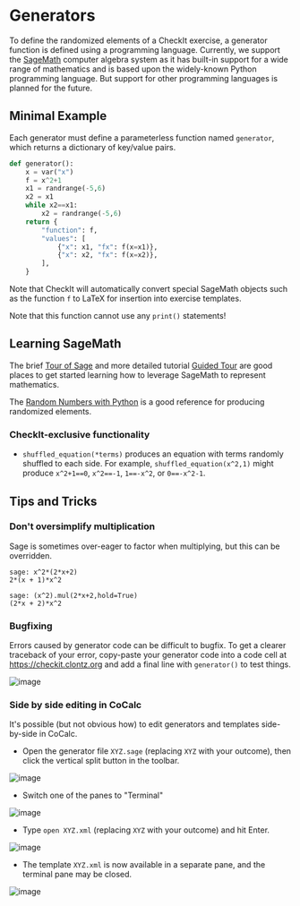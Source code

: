 # Generators

To define the randomized elements of a CheckIt exercise, a generator
function is defined using a programming language. Currently, we support
the [SageMath](https://www.sagemath.org/) computer algebra system
as it has built-in support for a wide range of mathematics and is
based upon the widely-known Python programming language. But support
for other programming languages is planned for the future.

## Minimal Example

Each generator must define a parameterless function named `generator`, which
returns a dictionary of key/value pairs.

```python
def generator():
    x = var("x")
    f = x^2+1
    x1 = randrange(-5,6)
    x2 = x1
    while x2==x1:
        x2 = randrange(-5,6)
    return {
        "function": f,
        "values": [
            {"x": x1, "fx": f(x=x1)},
            {"x": x2, "fx": f(x=x2)},
        ],
    }
```

Note that CheckIt will automatically convert special SageMath objects such as the
function `f` to LaTeX for insertion into exercise templates.

Note that this function cannot use any `print()` statements!

## Learning SageMath

The brief [Tour of Sage](https://doc.sagemath.org/html/en/a_tour_of_sage/index.html)
and more detailed tutorial [Guided Tour](https://doc.sagemath.org/html/en/tutorial/tour.html)
are good places to get started learning how to leverage SageMath to represent mathematics.

The [Random Numbers with Python](https://doc.sagemath.org/html/en/reference/misc/sage/misc/prandom.html)
is a good reference for producing randomized elements.

### CheckIt-exclusive functionality

- `shuffled_equation(*terms)` produces an equation with terms randomly shuffled to each side. For example,
  `shuffled_equation(x^2,1)` might produce `x^2+1==0`, `x^2==-1`, `1==-x^2`, or `0==-x^2-1`.

## Tips and Tricks

### Don't oversimplify multiplication

Sage is sometimes over-eager to factor when multiplying, but this can be overridden.

```
sage: x^2*(2*x+2)
2*(x + 1)*x^2
```

```
sage: (x^2).mul(2*x+2,hold=True)
(2*x + 2)*x^2
```

### Bugfixing

Errors caused by generator code can be difficult to bugfix. To get a clearer traceback of your error,
copy-paste your generator code into a code cell at <https://checkit.clontz.org> and add a final
line with `generator()` to test things.

![image](https://user-images.githubusercontent.com/1559632/126003922-c30686d5-93de-4a8f-bca7-4ef2ec7dcbb3.png)

### Side by side editing in CoCalc

It's possible (but not obvious how) to edit generators and templates side-by-side in CoCalc.

- Open the generator file `XYZ.sage` (replacing `XYZ` with your outcome), then click the vertical split button in the toolbar.

![image](https://user-images.githubusercontent.com/1559632/126040618-b7f34549-dff0-461a-aa49-e60cd02292b5.png)

- Switch one of the panes to "Terminal"

![image](https://user-images.githubusercontent.com/1559632/126040636-918053de-602e-43ed-8bec-e8958ed88cf8.png)

- Type `open XYZ.xml` (replacing `XYZ` with your outcome) and hit Enter.

![image](https://user-images.githubusercontent.com/1559632/126040666-5e70c041-ea33-4254-a17a-1eb9f859c88f.png)

- The template `XYZ.xml` is now available in a separate pane, and the terminal pane may be closed.

![image](https://user-images.githubusercontent.com/1559632/126040686-6714a49c-6f9b-4d4a-a082-d9215da83692.png)


